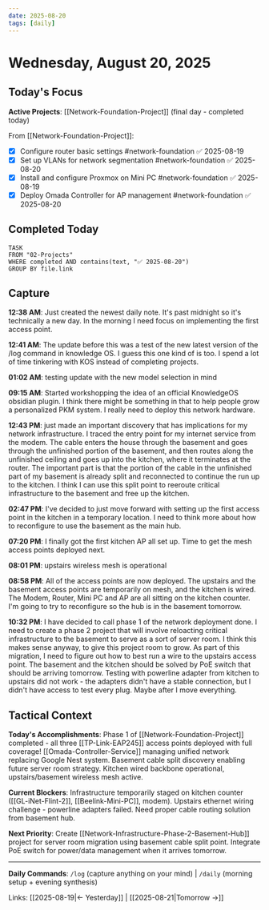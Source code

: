 ```yaml
---
date: 2025-08-20
tags: [daily]
---
```


# Wednesday, August 20, 2025

## Today's Focus
<!-- Active project tasks on 2025-08-20 -->

**Active Projects**: [[Network-Foundation-Project]] (final day - completed today)

From [[Network-Foundation-Project]]:
- [x] Configure router basic settings #network-foundation ✅ 2025-08-19
- [x] Set up VLANs for network segmentation #network-foundation ✅ 2025-08-20
- [x] Install and configure Proxmox on Mini PC #network-foundation ✅ 2025-08-19  
- [x] Deploy Omada Controller for AP management #network-foundation ✅ 2025-08-20

## Completed Today
<!-- Tasks completed today from active projects -->
```dataview
TASK
FROM "02-Projects"
WHERE completed AND contains(text, "✅ 2025-08-20")
GROUP BY file.link
```

## Capture
<!-- Raw input with timestamps via /log command -->
<!-- Format: **HH:MM AM/PM**: Natural language input -->

**12:38 AM**: Just created the newest daily note. It's past midnight so it's technically a new day. In the morning I need focus on implementing the first access point.

**12:41 AM**: The update before this was a test of the new latest version of the /log command in knowledge OS. I guess this one kind of is too. I spend a lot of time tinkering with KOS instead of completing projects.

**01:02 AM**: testing update with the new model selection in mind

**09:15 AM**: Started workshopping the idea of an official KnowledgeOS obsidian plugin. I think there might be something in that to help people grow a personalized PKM system. I really need to deploy this network hardware.

**12:43 PM**: just made an important discovery that has implications for my network infrastructure. I traced the entry point for my internet service from the modem. The cable enters the house through the basement and goes through the unfinished portion of the basement, and then routes along the unfinished ceiling and goes up into the kitchen, where it terminates at the router. The important part is that the portion of the cable in the unfinished part of my basement is already split and reconnected to continue the run up to the kitchen. I think I can use this split point to reeroute critical infrastructure to the basement and free up the kitchen.

**02:47 PM**: I've decided to just move forward with setting up the first access point in the kitchen in a temporary location. I need to think more about how to reconfigure to use the basement as the main hub.

**07:20 PM**: I finally got the first kitchen AP all set up. Time to get the mesh access points deployed next.

**08:01 PM**: upstairs wireless mesh is operational

**08:58 PM**: All of the access points are now deployed. The upstairs and the basement access points are temporarily on mesh, and the kitchen is wired. The Modem, Router, Mini PC and AP are all sitting on the kitchen counter. I'm going to try to reconfigure so the hub is in the basement tomorrow.

**10:32 PM**: I have decided to call phase 1 of the network deployment done. I need to create a phase 2 project that will involve reloacting critical infrastructure to the basement to serve as a sort of server room. I think this makes sense anyway, to give this project room to grow. As part of this migration, I need to figure out how to best run a wire to the upstairs access point. The basement and the kitchen should be solved by PoE switch that should be arriving tomorrow. Testing with powerline adapter from kitchen to upstairs did not work - the adapters didn't have a stable connection, but I didn't have access to test every plug. Maybe after I move everything.

## Tactical Context
<!-- AI maintains tactical context for session continuity throughout the day -->

**Today's Accomplishments**: Phase 1 of [[Network-Foundation-Project]] completed - all three [[TP-Link-EAP245]] access points deployed with full coverage! [[Omada-Controller-Service]] managing unified network replacing Google Nest system. Basement cable split discovery enabling future server room strategy. Kitchen wired backbone operational, upstairs/basement wireless mesh active.

**Current Blockers**: Infrastructure temporarily staged on kitchen counter ([[GL-iNet-Flint-2]], [[Beelink-Mini-PC]], modem). Upstairs ethernet wiring challenge - powerline adapters failed. Need proper cable routing solution from basement hub.

**Next Priority**: Create [[Network-Infrastructure-Phase-2-Basement-Hub]] project for server room migration using basement cable split point. Integrate PoE switch for power/data management when it arrives tomorrow.


---

**Daily Commands**: `/log` (capture anything on your mind) | `/daily` (morning setup + evening synthesis)

Links: [[2025-08-19|← Yesterday]] | [[2025-08-21|Tomorrow →]]